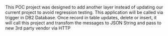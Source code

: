 This POC project was designed to add another layer instead of updating our current project to avoid regression testing. This application will be called via trigger in DB2 Database. Once record in table updates, delete or insert, it will call this project and transfom the messages to JSON String and pass to new 3rd party vendor via HTTP
